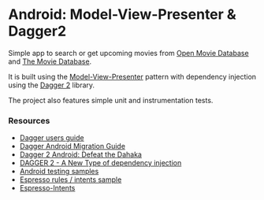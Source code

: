 # Android: Model-View-Presenter & Dagger2

Simple app to search or get upcoming movies from [Open Movie Database][omdb] and [The Movie Database][tmdb]. 

It is built using the [Model-View-Presenter][mvp] pattern with dependency injection using the [Dagger 2][dagger] library. 

The project also features simple unit and instrumentation tests.

### Resources

- [Dagger users guide](https://google.github.io/dagger/users-guide)
- [Dagger Android Migration Guide](https://android.jlelse.eu/android-and-dagger-2-10-androidinjector-5e9c523679a3)
- [Dagger 2 Android: Defeat the Dahaka](https://proandroiddev.com/dagger-2-android-defeat-the-dahaka-b1c542233efc)
- [DAGGER 2 - A New Type of dependency injection](https://www.youtube.com/watch?v=oK_XtfXPkqw)
- [Android testing samples](https://github.com/googlesamples/android-testing)
- [Espresso rules / intents sample](https://github.com/barend/android-espresso-intent-sample)
- [Espresso-Intents](https://developer.android.com/training/testing/espresso/intents.html)


[dagger]: https://dagger.dev/
[mvp]: https://www.geeksforgeeks.org/mvp-model-view-presenter-architecture-pattern-in-android-with-example/
[omdb]: https://www.omdbapi.com/
[tmdb]: https://www.themoviedb.org/